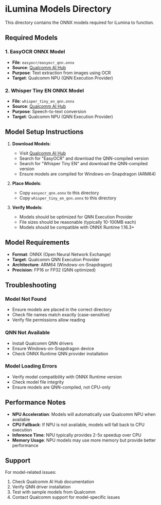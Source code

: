 # iLumina Models Directory

This directory contains the ONNX models required for iLumina to function.

## Required Models

### 1. EasyOCR ONNX Model
- **File**: `easyocr/easyocr_qnn.onnx`
- **Source**: [Qualcomm AI Hub](https://aihub.qualcomm.com)
- **Purpose**: Text extraction from images using OCR
- **Target**: Qualcomm NPU (QNN Execution Provider)

### 2. Whisper Tiny EN ONNX Model
- **File**: `whisper_tiny_en_qnn.onnx`
- **Source**: [Qualcomm AI Hub](https://aihub.qualcomm.com)
- **Purpose**: Speech-to-text conversion
- **Target**: Qualcomm NPU (QNN Execution Provider)

## Model Setup Instructions

1. **Download Models**:
   - Visit [Qualcomm AI Hub](https://aihub.qualcomm.com)
   - Search for "EasyOCR" and download the QNN-compiled version
   - Search for "Whisper Tiny EN" and download the QNN-compiled version
   - Ensure models are compiled for Windows-on-Snapdragon (ARM64)

2. **Place Models**:
   - Copy `easyocr_qnn.onnx` to this directory
   - Copy `whisper_tiny_en_qnn.onnx` to this directory

3. **Verify Models**:
   - Models should be optimized for QNN Execution Provider
   - File sizes should be reasonable (typically 10-100MB each)
   - Models should be compatible with ONNX Runtime 1.16.3+

## Model Requirements

- **Format**: ONNX (Open Neural Network Exchange)
- **Target**: Qualcomm QNN Execution Provider
- **Architecture**: ARM64 (Windows-on-Snapdragon)
- **Precision**: FP16 or FP32 (QNN optimized)

## Troubleshooting

### Model Not Found
- Ensure models are placed in the correct directory
- Check file names match exactly (case-sensitive)
- Verify file permissions allow reading

### QNN Not Available
- Install Qualcomm QNN drivers
- Ensure Windows-on-Snapdragon device
- Check ONNX Runtime QNN provider installation

### Model Loading Errors
- Verify model compatibility with ONNX Runtime version
- Check model file integrity
- Ensure models are QNN-compiled, not CPU-only

## Performance Notes

- **NPU Acceleration**: Models will automatically use Qualcomm NPU when available
- **CPU Fallback**: If NPU is not available, models will fall back to CPU execution
- **Inference Time**: NPU typically provides 2-5x speedup over CPU
- **Memory Usage**: NPU models may use more memory but provide better performance

## Support

For model-related issues:
1. Check Qualcomm AI Hub documentation
2. Verify QNN driver installation
3. Test with sample models from Qualcomm
4. Contact Qualcomm support for model-specific issues

